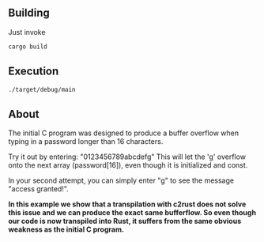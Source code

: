 ## Building 
Just invoke
```bash 
cargo build 
```

## Execution
```bash
./target/debug/main
```

## About 

The initial C program was designed to produce a buffer overflow when typing in a password longer than 16 characters. 

Try it out by entering: "0123456789abcdefg" 
This will let the 'g' overflow onto the next array (password[16]), even though it is initialized and const. 

In your second attempt, you can simply enter "g" to see the message "access granted!". 

**In this example we show that a transpilation with c2rust does not solve this issue and we can produce the exact same bufferflow. So even though our code is now transpiled into Rust, it suffers from the same obvious weakness as the initial C program.**

